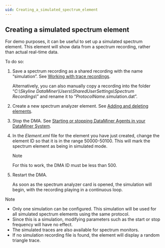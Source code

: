 ```yaml
---
uid: Creating_a_simulated_spectrum_element
---
```


## Creating a simulated spectrum element

For demo purposes, it can be useful to set up a simulated spectrum element. This element will show data from a spectrum recording, rather than actual real-time data.

To do so:

1. Save a spectrum recording as a shared recording with the name “simulation”. See [Working with trace recordings](Working_with_trace_recordings.md).

    Alternatively, you can also manually copy a recording into the folder “*C:\\Skyline DataMiner\\Users\\SharedUserSettings\\Spectrum Recordings\\*” and rename it to “*ProtocolName*.simulation.dat”.

2. Create a new spectrum analyzer element. See [Adding and deleting elements](xref:Adding_and_deleting_elements).

3. Stop the DMA. See [Starting or stopping DataMiner Agents in your DataMiner System](xref:Starting_or_stopping_DataMiner_Agents_in_your_DataMiner_System).

4. In the *Element.xml* file for the element you have just created, change the element ID so that it is in the range 50000-50100. This will mark the spectrum element as being in simulated mode.

    > [!NOTE]
    > For this to work, the DMA ID must be less than 500.

5. Restart the DMA.

    As soon as the spectrum analyzer card is opened, the simulation will begin, with the recording playing in a continuous loop.

> [!NOTE]
> - Only one simulation can be configured. This simulation will be used for all simulated spectrum elements using the same protocol.
> - Since this is a simulation, modifying parameters such as the start or stop frequency will have no effect.
> - The simulated traces are also available for spectrum monitors.
> - If no simulation recording file is found, the element will display a random triangle trace.
